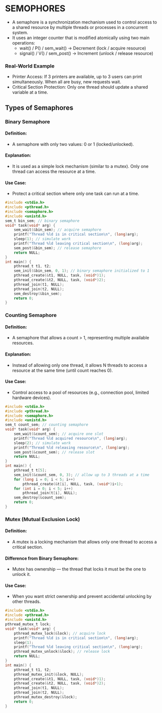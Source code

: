 # SEMOPHORES
- A semaphore is a synchronization mechanism used to control access to a shared resource by multiple threads or processes in a concurrent system.
- It uses an integer counter that is modified atomically using two main operations:
  - wait() / P() / sem_wait() → Decrement (lock / acquire resource)
  - signal() / V() / sem_post() → Increment (unlock / release resource)
### Real-World Example
- Printer Access: If 3 printers are available, up to 3 users can print simultaneously. When all are busy, new requests wait.
- Critical Section Protection: Only one thread should update a shared variable at a time.
## Types of Semaphores
### Binary Semaphore
#### Definition:
- A semaphore with only two values: 0 or 1 (locked/unlocked).
#### Explanation:
- It is used as a simple lock mechanism (similar to a mutex). Only one thread can access the resource at a time.
#### Use Case:
- Protect a critical section where only one task can run at a time.
```c
#include <stdio.h>
#include <pthread.h>
#include <semaphore.h>
#include <unistd.h>
sem_t bin_sem; // binary semaphore
void* task(void* arg) {
    sem_wait(&bin_sem); // acquire semaphore
    printf("Thread %ld is in critical section\n", (long)arg);
    sleep(1); // simulate work
    printf("Thread %ld leaving critical section\n", (long)arg);
    sem_post(&bin_sem); // release semaphore
    return NULL;
}
int main() {
    pthread_t t1, t2;
    sem_init(&bin_sem, 0, 1); // binary semaphore initialized to 1
    pthread_create(&t1, NULL, task, (void*)1);
    pthread_create(&t2, NULL, task, (void*)2);
    pthread_join(t1, NULL);
    pthread_join(t2, NULL);
    sem_destroy(&bin_sem);
    return 0;
}
```
### Counting Semaphore
#### Definition:
- A semaphore that allows a count > 1, representing multiple available resources.
#### Explanation:
- Instead of allowing only one thread, it allows N threads to access a resource at the same time (until count reaches 0).
#### Use Case:
- Control access to a pool of resources (e.g., connection pool, limited hardware devices).
```c
#include <stdio.h>
#include <pthread.h>
#include <semaphore.h>
#include <unistd.h>
sem_t count_sem; // counting semaphore
void* task(void* arg) {
    sem_wait(&count_sem); // acquire one slot
    printf("Thread %ld acquired resource\n", (long)arg);
    sleep(2); // simulate work
    printf("Thread %ld releasing resource\n", (long)arg);
    sem_post(&count_sem); // release slot
    return NULL;
}
int main() {
    pthread_t t[5];
    sem_init(&count_sem, 0, 3); // allow up to 3 threads at a time
    for (long i = 0; i < 5; i++)
        pthread_create(&t[i], NULL, task, (void*)i+1);
    for (int i = 0; i < 5; i++)
        pthread_join(t[i], NULL);
    sem_destroy(&count_sem);
    return 0;
}
```
### Mutex (Mutual Exclusion Lock)
#### Definition:
- A mutex is a locking mechanism that allows only one thread to access a critical section.
#### Difference from Binary Semaphore:
- Mutex has ownership — the thread that locks it must be the one to unlock it.
#### Use Case:
- When you want strict ownership and prevent accidental unlocking by other threads.
```c
#include <stdio.h>
#include <pthread.h>
#include <unistd.h>
pthread_mutex_t lock;
void* task(void* arg) {
    pthread_mutex_lock(&lock); // acquire lock
    printf("Thread %ld is in critical section\n", (long)arg);
    sleep(1);
    printf("Thread %ld leaving critical section\n", (long)arg);
    pthread_mutex_unlock(&lock); // release lock
    return NULL;
}
int main() {
    pthread_t t1, t2;
    pthread_mutex_init(&lock, NULL);
    pthread_create(&t1, NULL, task, (void*)1);
    pthread_create(&t2, NULL, task, (void*)2);
    pthread_join(t1, NULL);
    pthread_join(t2, NULL);
    pthread_mutex_destroy(&lock);
    return 0;
}
```
